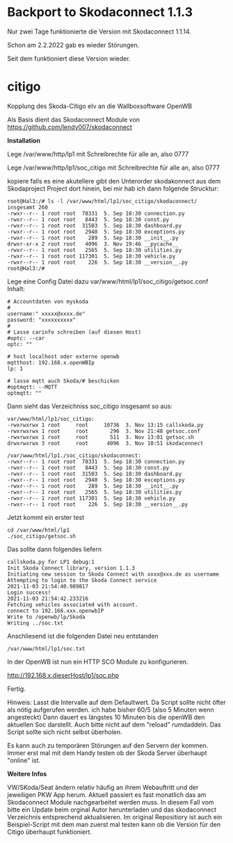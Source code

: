 # Backport to Skodaconnect 1.1.3
Nur zwei Tage funktionierte die Version mit Skodaconnect 1.1.14.

Schon am 2.2.2022 gab es wieder Störungen.

Seit dem funktioniert diese Version wieder.

# citigo

Kopplung des Skoda-Citigo eIv an die Wallboxsoftware OpenWB

Als Basis dient das Skodaconnect Module von https://github.com/lendy007/skodaconnect

**Installation**

Lege /var/www/http/lp1 mit Schreibrechte für alle an, also 0777

Lege /var/www/http/lp1/soc_citigo mit Schreibrechte für alle an, also 0777

kopiere falls es eine akutellere gibt den Unterorder skodakonnect aus dem Skodaproject Project dort hinein,
bei mir hab ich dann folgende Strucktur:
```
root@Hal3:/# ls -l /var/www/html/lp1/soc_citigo/skodaconnect/
insgesamt 260
-rwxr--r-- 1 root root  78331  5. Sep 18:30 connection.py
-rwxr--r-- 1 root root   8443  5. Sep 18:30 const.py
-rwxr--r-- 1 root root  31503  5. Sep 18:30 dashboard.py
-rwxr--r-- 1 root root   2940  5. Sep 18:30 exceptions.py
-rwxr--r-- 1 root root    289  5. Sep 18:30 __init__.py
drwxr-xr-x 2 root root   4096  3. Nov 19:46 __pycache__
-rwxr--r-- 1 root root   2565  5. Sep 18:30 utilities.py
-rwxr--r-- 1 root root 117301  5. Sep 18:30 vehicle.py
-rwxr--r-- 1 root root    226  5. Sep 18:30 __version__.py
root@Hal3:/#
```

Lege eine Config Datei dazu var/www/html/lp1/soc_citigo/getsoc.conf 
Inhalt: 
```
# Accountdaten von myskoda
#
username:" xxxxx@xxxx.de"
password: "xxxxxxxxxx"
#
# Lasse carinfo schreiben (auf diesen Host)
#optc: --car
optc: ""

# host localhost oder externe openwb
mqtthost: 192.168.x.openWBIp
lp: 1

# lasse mqtt auch Skoda/# beschicken
#optmqtt: --MQTT
optmqtt: ""
```

Dann sieht das Verzeichniss soc_citigo insgesamt so aus:

```
var/www/html/lp1/soc_citigo:
-rwxrwxrwx 1 root     root     10736  3. Nov 13:15 callskoda.py
-rwxrwxrwx 1 root     root       296  3. Nov 21:48 getsoc.conf
-rwxrwxrwx 1 root     root       511  3. Nov 13:01 getsoc.sh
drwxrwxrwx 3 root     root      4096  3. Nov 10:51 skodaconnect

/var/www/html/lp1./soc_citigo/skodaconnect:
-rwxr--r-- 1 root root  78331  5. Sep 18:30 connection.py
-rwxr--r-- 1 root root   8443  5. Sep 18:30 const.py
-rwxr--r-- 1 root root  31503  5. Sep 18:30 dashboard.py
-rwxr--r-- 1 root root   2940  5. Sep 18:30 exceptions.py
-rwxr--r-- 1 root root    289  5. Sep 18:30 __init__.py
-rwxr--r-- 1 root root   2565  5. Sep 18:30 utilities.py
-rwxr--r-- 1 root root 117301  5. Sep 18:30 vehicle.py
-rwxr--r-- 1 root root    226  5. Sep 18:30 __version__.py
```

Jetzt kommt ein erster test

```
cd /var/www/html/lp1
./soc_citigo/getsoc.sh
```

Das sollte dann folgendes liefern

```
callskoda.py for LP1 debug:1
Init Skoda Connect library, version 1.1.3
Initiating new session to Skoda Connect with xxxx@xxx.de as username
Attempting to login to the Skoda Connect service
2021-11-03 21:54:40.989817
Login success!
2021-11-03 21:54:42.233216
Fetching vehicles associated with account.
connect to 192.168.xxx.openwbIP
Write to /openwb/lp/Skoda
Writing ../soc.txt
```

Anschliesend ist die folgenden Datei neu entstanden
```
/var/www/html/lp1/soc.txt
```

In der OpenWB ist nun ein HTTP SCO Module zu konfigurieren.

http://192.168.x.dieserHost/lp1/soc.php

Fertig.

Hinweis:
Lasst die Intervalle auf dem Defaultwert.
Da Script sollte nicht öfter als nötig aufgerufen werden.
ich habe bisher 60/5 (also 5 Minuten wenn angesteckt)
Dann dauert es längstes 10 Minuten bis die openWB den aktuellen Soc darstellt.
Auch bitte nicht auf dem "reload" rumdaddeln.
Das Script sollte sich nicht selbst überholen.

Es kann auch zu temporären Störungen auf den Servern der kommen.
Immer erst mal mit dem Handy testen ob der Skoda Server überhaupt "online" ist.

**Weitere Infos**

VW/SKoda/Seat ändern relativ häufig an ihrem Webauftritt und der jeweiligen PKW App herum.
Aktuell passiert es fast monatlich das am Skodaconnect Module nachgearbeitet werden muss.
In diesem Fall vom bitte ein Update beim orginal Autor herunterladen und das skodaconnect Verzeichnis
entsprechend aktualisieren. Im original Repositiory ist auch ein Beispiel-Script mit dem man
zuerst mal testen kann ob die Version für den Citigo überhaupt funktioniert.
